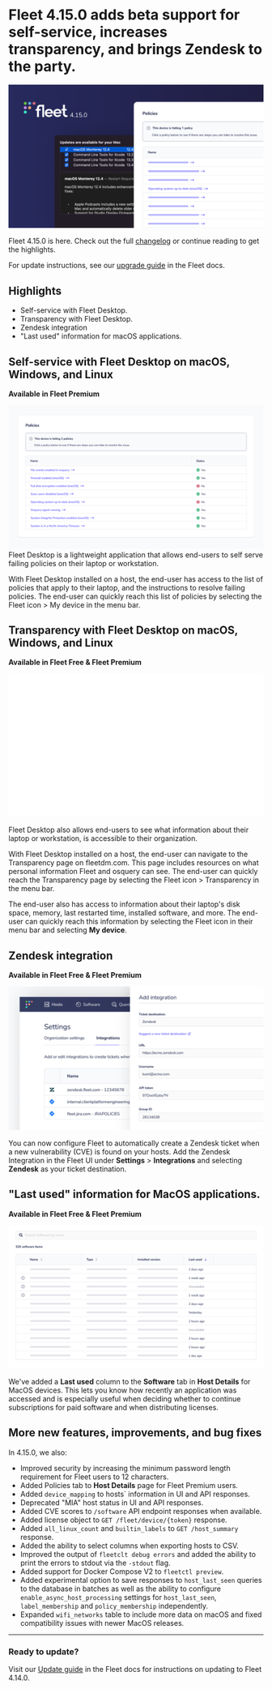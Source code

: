 # Fleet 4.15.0 adds beta support for self-service, increases transparency, and brings Zendesk to the party.

![Fleet 4.15.0](../website/assets/images/articles/fleet-4.15.0-cover-1600x900@2x.jpg)

Fleet 4.15.0 is here. Check out the full [changelog](https://github.com/fleetdm/fleet/releases/tag/fleet-v4.15.0) or continue reading to get the highlights.

For update instructions, see our [upgrade guide](https://fleetdm.com/docs/deploying/upgrading-fleet) in the Fleet docs.

## Highlights
- Self-service with Fleet Desktop. 
- Transparency with Fleet Desktop.
- Zendesk integration
- "Last used" information for macOS applications.

## Self-service with Fleet Desktop on macOS, Windows, and Linux
**Available in Fleet Premium**

![Self-service with Fleet Desktop on macOS, Windows, and Linux](../website/assets/images/articles/fleet-4.15.0-policy-self-service-1600x900@2x.jpg)
Fleet Desktop is a lightweight application that allows end-users to self serve failing policies on their laptop or workstation.

With Fleet Desktop installed on a host, the end-user has access to the list of policies that apply to their laptop, and the instructions to resolve failing policies. The end-user can quickly reach this list of policies by selecting the Fleet icon > My device in the menu bar.

## Transparency with Fleet Desktop on macOS, Windows, and Linux
**Available in Fleet Free & Fleet Premium**

![Transparency with Fleet Desktop on macOS, Windows, and Linux](../website/assets/images/articles/fleet-4.15.0-transparency-1200x674.gif)

Fleet Desktop also allows end-users to see what information about their laptop or workstation, is accessible to their organization.

With Fleet Desktop installed on a host, the end-user can navigate to the Transparency page on fleetdm.com. This page includes resources on what personal information Fleet and osquery can see. The end-user can quickly reach the Transparency page by selecting the Fleet icon > Transparency in the menu bar.

The end-user also has access to information about their laptop's disk space, memory, last restarted time, installed software, and more. The end-user can quickly reach this information by selecting the Fleet icon in their menu bar and selecting **My device**.

## Zendesk integration
**Available in Fleet Free & Fleet Premium**

![Zendesk integration](../website/assets/images/articles/fleet-4.15.0-zendesk-integration-1600x900@2x.jpg)

You can now configure Fleet to automatically create a Zendesk ticket when a new vulnerability (CVE) is
found on your hosts. Add the Zendesk Integration in the Fleet UI under **Settings** > **Integrations** and selecting **Zendesk** as your ticket destination.

## "Last used" information for MacOS applications.
**Available in Fleet Free & Fleet Premium**

!["Last used" information for MacOS applications.](../website/assets/images/articles/fleet-4.15.0-sort-by-last-used-1600x900@2x.jpg)

We've added a **Last used** column to the **Software** tab in **Host Details** for MacOS devices. This lets you know how recently an application was accessed and is especially useful when deciding whether to continue subscriptions for paid software and when distributing licenses. 

## More new features, improvements, and bug fixes

In 4.15.0, we also:

* Improved security by increasing the minimum password length requirement for Fleet users to 12 characters.
* Added Policies tab to **Host Details** page for Fleet Premium users.
* Added `device_mapping` to hosts` information in UI and API responses.
* Deprecated "MIA" host status in UI and API responses.
* Added CVE scores to `/software` API endpoint responses when available.
* Added license object to `GET /fleet/device/{token}` response.
* Added `all_linux_count` and `builtin_labels` to `GET /host_summary` response.
* Added the ability to select columns when exporting hosts to CSV.
* Improved the output of `fleetclt debug errors` and added the ability to print the errors to stdout via the `-stdout` flag.
* Added support for Docker Compose V2 to `fleetctl preview`.
* Added experimental option to save responses to `host_last_seen` queries to the database in batches as well as the ability to configure `enable_async_host_processing` settings for `host_last_seen`, `label_membership` and `policy_membership` independently. 
* Expanded `wifi_networks` table to include more data on macOS and fixed compatibility issues with newer MacOS releases.

---

### Ready to update?

Visit our [Update guide](https://fleetdm.com/docs/deploying/upgrading-fleet) in the Fleet docs for instructions on updating to Fleet 4.14.0.

<meta name="category" value="releases">
<meta name="authorFullName" value="Kathy Satterlee">
<meta name="authorGitHubUsername" value="ksatter">
<meta name="publishedOn" value="2022-05-26">
<meta name="articleTitle" value="Fleet 4.15.0 adds beta support for self-service, increases trasparency, and brings Zendesk to the party.">
<meta name="articleImageUrl" value="../website/assets/images/articles/fleet-4.15.0-cover-1600x900@2x.jpg">
